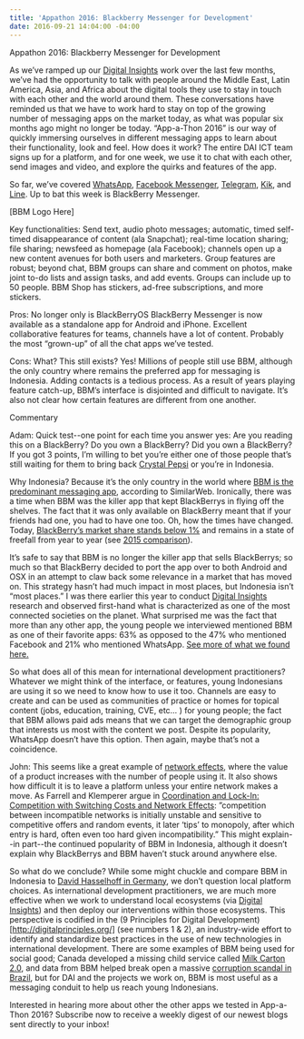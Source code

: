 ```yaml
---
title: 'Appathon 2016: Blackberry Messenger for Development'
date: 2016-09-21 14:04:00 -04:00
---
```


Appathon 2016: Blackberry Messenger for Development

As we’ve ramped up our [Digital Insights](http://dai-global-digital.com/tags/?tag=digital-insights) work over the last few months, we’ve had the opportunity to talk with people around the Middle East, Latin America, Asia, and Africa about the digital tools they use to stay in touch with each other and the world around them. These conversations have reminded us that we have to work hard to stay on top of the growing number of messaging apps on the market today, as what was popular six months ago might no longer be today. “App-a-Thon 2016” is our way of quickly immersing ourselves in different messaging apps to learn about their functionality, look and feel. How does it work? The entire DAI ICT team signs up for a platform, and for one week, we use it to chat with each other, send images and video, and explore the quirks and features of the app.

So far, we’ve covered [WhatsApp](http://dai-global-digital.com/whatsapp-appathon-2016.html), [Facebook Messenger](http://dai-global-digital.com/facebook-messenger.html), [Telegram](http://dai-global-digital.com/app-a-thon-2016-telegram-for-development.html), [Kik](http://dai-global-digital.com/appathon-2016-kik-for-development.html), and [Line](http://dai-global-digital.com/app-a-thon-2016-line-for-development.html). Up to bat this week is BlackBerry Messenger. 

[BBM Logo Here]

Key functionalities: Send text, audio photo messages; automatic, timed self-timed disappearance of content (ala Snapchat); real-time location sharing; file sharing; newsfeed as homepage (ala Facebook); channels open up a new content avenues for both users and marketers. Group features are robust; beyond chat, BBM groups can share and comment on photos, make joint to-do lists and assign tasks, and add events. Groups can include up to 50 people. BBM Shop has stickers, ad-free subscriptions, and more stickers. 

Pros: No longer only is BlackBerryOS BlackBerry Messenger is now available as a standalone app for Android and iPhone. Excellent collaborative features for teams, channels have a lot of content. Probably the most “grown-up” of all the chat apps we’ve tested. 

Cons: What? This still exists? Yes! Millions of people still use BBM, although the only country where remains the preferred app for messaging is Indonesia. Adding contacts is a tedious process. As a result of years playing feature catch-up, BBM’s interface is disjointed and difficult to navigate. It’s also not clear how certain features are different from one another. 


Commentary

Adam: Quick test--one point for each time you answer yes: Are you reading this on a BlackBerry? Do you own a BlackBerry? Did you own a BlackBerry? If you got 3 points, I’m willing to bet you’re either one of those people that’s still waiting for them to bring back [Crystal Pepsi](https://www.youtube.com/watch?v=KPvyq_KmXhc) or you’re in Indonesia. 

Why Indonesia? Because it’s the only country in the world where [BBM is the predominant messaging app](https://www.similarweb.com/blog/worldwide-messaging-apps), according to SimilarWeb. Ironically, there was a time when BBM was the killer app that kept BlackBerrys in flying off the shelves. The fact that it was only available on BlackBerry meant that if your friends had one, you had to have one too. Oh, how the times have changed. Today, [BlackBerry’s market share stands below 1%](http://bgr.com/2016/05/23/smartphone-market-share-q1-2016/) and remains in a state of freefall from year to year (see [2015 comparison](http://bgr.com/2016/05/23/smartphone-market-share-q1-2016/)). 

It’s safe to say that BBM is no longer the killer app that sells BlackBerrys; so much so that BlackBerry decided to port the app over to both Android and OSX in an attempt to claw back some relevance in a market that has moved on. This strategy hasn’t had much impact in most places, but Indonesia isn’t “most places.” I was there earlier this year to conduct [Digital Insights](http://dai-global-digital.com/where-whatsapp-is-just-another-bbm-clone-digital-insights-indonesia.html) research and observed first-hand what is characterized as one of the most connected societies on the planet. What surprised me was the fact that more than any other app, the young people we interviewed mentioned BBM as one of their favorite apps: 63% as opposed to the 47% who mentioned Facebook and 21% who mentioned WhatsApp. [See more of what we found here.](http://dai-global-digital.com/where-whatsapp-is-just-another-bbm-clone-digital-insights-indonesia.html)

So what does all of this mean for international development practitioners? Whatever we might think of the interface, or features, young Indonesians are using it so we need to know how to use it too. Channels are easy to create and can be used as communities of practice or homes for topical content (jobs, education, training, CVE, etc… ) for young people; the fact that BBM allows paid ads means that we can target the demographic group that interests us most with the content we post. Despite its popularity, WhatsApp doesn’t have this option. Then again, maybe that’s not a coincidence. 

John:
This seems like a great example of [network effects](https://en.wikipedia.org/wiki/Network_effect), where the value of a product increases with the number of people using it. It also shows how difficult it is to leave a platform unless your entire network makes a move. As Farrell and Klemperer argue in [Coordination and Lock-In: Competition with Switching Costs and Network Effects](http://www.sciencedirect.com/science/article/pii/S1573448X06030317): ”competition between incompatible networks is initially unstable and sensitive to competitive offers and random events, it later ‘tips’ to monopoly, after which entry is hard, often even too hard given incompatibility.” This might explain--in part--the continued popularity of BBM in Indonesia, although it doesn’t explain why BlackBerrys and BBM haven’t stuck around anywhere else. 

So what do we conclude?
While some might chuckle and compare BBM in Indonesia to [David Hasselhoff in Germany](https://www.buzzfeed.com/philippjahner/hoff-all-hoff-and-nothing-but-the-hoff?utm_term=.jvowWMnEG#.olg9vJ8xY), we don’t question local platform choices. As international development practitioners, we are much more effective when we work to understand local ecosystems (via [Digital Insights](http://dai-global-digital.com/tags/?tag=digital-insights)) and then deploy our interventions within those ecosystems. This perspective is codified in the (9 Principles for Digital Development)[http://digitalprinciples.org/] (see numbers 1 & 2), an industry-wide effort to identify and standardize best practices in the use of new technologies in international development. There are some examples of BBM being used for social good; Canada developed a missing child service called [Milk Carton 2.0](https://www.youtube.com/watch?v=b7C7pV423Zc), and data from BBM helped break open a massive [corruption scandal in Brazil](http://www.digitaltrends.com/mobile/bbm-helps-uncover-brazilian-corruption-scandal/), but for DAI and the projects we work on, BBM is most useful as a messaging conduit to help us reach young Indonesians. 

 
Interested in hearing more about other the other apps we tested in App-a-Thon 2016? Subscribe now to receive a weekly digest of our newest blogs sent directly to your inbox!
